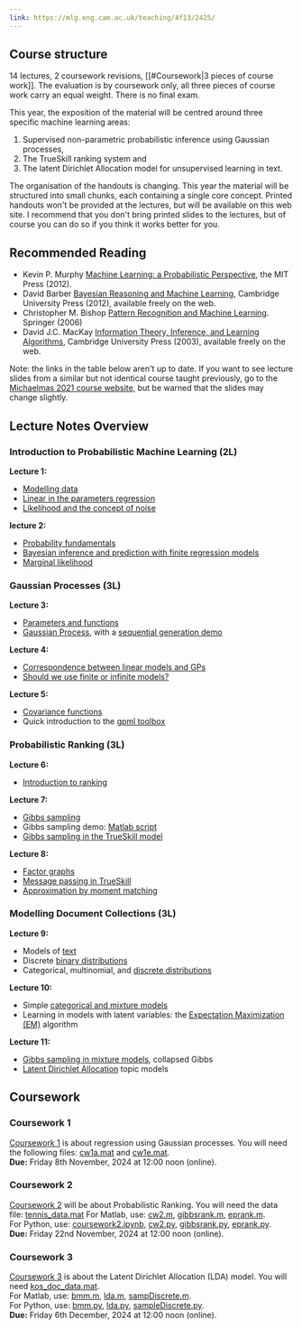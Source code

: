 ```yaml
---
link: https://mlg.eng.cam.ac.uk/teaching/4f13/2425/
---
```

## Course structure
14 lectures, 2 coursework revisions, [[#Coursework|3 pieces of course work]]. The evaluation is by coursework only, all three pieces of course work carry an equal weight. There is no final exam.

This year, the exposition of the material will be centred around three specific machine learning areas: 
1. Supervised non-parametric probabilistic inference using Gaussian processes, 
2. The TrueSkill ranking system and 
3. The latent Dirichlet Allocation model for unsupervised learning in text.

The organisation of the handouts is changing. This year the material will be structured into small chunks, each containing a single core concept. Printed handouts won't be provided at the lectures, but will be available on this web site. I recommend that you don't bring printed slides to the lectures, but of course you can do so if you think it works better for you.
## Recommended Reading
- Kevin P. Murphy [Machine Learning: a Probabilistic Perspective](https://probml.github.io/pml-book/), the MIT Press (2012).
- David Barber [Bayesian Reasoning and Machine Learning](http://web4.cs.ucl.ac.uk/staff/D.Barber/textbook/140324.pdf), Cambridge University Press (2012), available freely on the web.
- Christopher M. Bishop [Pattern Recognition and Machine Learning](https://www.microsoft.com/en-us/research/uploads/prod/2006/01/Bishop-Pattern-Recognition-and-Machine-Learning-2006.pdf). Springer (2006)
- David J.C. MacKay [Information Theory, Inference, and Learning Algorithms](https://www.inference.org.uk/mackay/itila/), Cambridge University Press (2003), available freely on the web.

Note: the links in the table below aren't up to date. If you want to see lecture slides from a similar but not identical course taught previously, go to the [Michaelmas 2021 course website](https://mlg.eng.cam.ac.uk/teaching/4f13/2122), but be warned that the slides may change slightly.

## Lecture Notes Overview

### Introduction to Probabilistic Machine Learning (2L)
**Lecture 1:**
- [Modelling data](https://mlg.eng.cam.ac.uk/teaching/4f13/2425/modelling%20data.pdf)
- [Linear in the parameters regression](https://mlg.eng.cam.ac.uk/teaching/4f13/2425/linear%20in%20the%20parameters%20regression.pdf)
- [Likelihood and the concept of noise](https://mlg.eng.cam.ac.uk/teaching/4f13/2425/likelihood%20and%20noise.pdf)

**lecture 2:**
- [Probability fundamentals](https://mlg.eng.cam.ac.uk/teaching/4f13/2425/probability%20fundamentals.pdf)
- [Bayesian inference and prediction with finite regression models](https://mlg.eng.cam.ac.uk/teaching/4f13/2425/bayesian%20finite%20regression.pdf)
- [Marginal likelihood](https://mlg.eng.cam.ac.uk/teaching/4f13/2425/marginal%20likelihood.pdf)

### Gaussian Processes (3L)
**Lecture 3:**
- [Parameters and functions](https://mlg.eng.cam.ac.uk/teaching/4f13/2425/parameters%20and%20functions.pdf)
- [Gaussian Process](https://mlg.eng.cam.ac.uk/teaching/4f13/2425/gp.pdf), with a [sequential generation demo](https://mlg.eng.cam.ac.uk/teaching/4f13/2425/cw/seq.m)

**Lecture 4:**
- [Correspondence between linear models and GPs](https://mlg.eng.cam.ac.uk/teaching/4f13/2425/correspondence.pdf)
- [Should we use finite or infinite models?](https://mlg.eng.cam.ac.uk/teaching/4f13/2425/infinite.pdf)

**Lecture 5:**
- [Covariance functions](https://mlg.eng.cam.ac.uk/teaching/4f13/2425/covariance%20functions.pdf)
- Quick introduction to the [gpml toolbox](http://www.gaussianprocess.org/gpml/code)

### Probabilistic Ranking (3L)
**Lecture 6:**
- [Introduction to ranking](https://mlg.eng.cam.ac.uk/teaching/4f13/2425/ranking.pdf)

**Lecture 7:**
- [Gibbs sampling](https://mlg.eng.cam.ac.uk/teaching/4f13/2425/gibbs%20sampling.pdf)
- Gibbs sampling demo: [Matlab script](https://mlg.eng.cam.ac.uk/teaching/4f13/2425/cw/gibbs2.m)
- [Gibbs sampling in the TrueSkill model](https://mlg.eng.cam.ac.uk/teaching/4f13/2425/gibbs%20in%20TrueSkill.pdf)

**Lecture 8:**
- [Factor graphs](https://mlg.eng.cam.ac.uk/teaching/4f13/2425/factor%20graphs.pdf)
- [Message passing in TrueSkill](https://mlg.eng.cam.ac.uk/teaching/4f13/2425/message%20in%20TrueSkill.pdf)
- [Approximation by moment matching](https://mlg.eng.cam.ac.uk/teaching/4f13/2425/moment%20matching.pdf)

### Modelling Document Collections (3L)
**Lecture 9:**
- Models of [text](https://mlg.eng.cam.ac.uk/teaching/4f13/2425/text.pdf)
- Discrete [binary distributions](https://mlg.eng.cam.ac.uk/teaching/4f13/2425/binary.pdf)
- Categorical, multinomial, and [discrete distributions](https://mlg.eng.cam.ac.uk/teaching/4f13/2425/discrete.pdf)

**Lecture 10:**
- Simple [categorical and mixture models](https://mlg.eng.cam.ac.uk/teaching/4f13/2425/document%20models.pdf)
- Learning in models with latent variables: the [Expectation Maximization (EM)](https://mlg.eng.cam.ac.uk/teaching/4f13/2425/expectation%20maximization.pdf) algorithm

**Lecture 11:**
- [Gibbs sampling in mixture models](https://mlg.eng.cam.ac.uk/teaching/4f13/2425/gibbs%20for%20Bayesian%20mixture.pdf), collapsed Gibbs
- [Latent Dirichlet Allocation](https://mlg.eng.cam.ac.uk/teaching/4f13/2425/lda.pdf) topic models


## Coursework
### Coursework 1
[Coursework 1](https://mlg.eng.cam.ac.uk/teaching/4f13/2425/cw/coursework1.pdf) is about regression using Gaussian processes. You will need the following files: [cw1a.mat](https://mlg.eng.cam.ac.uk/teaching/4f13/2425/cw/cw1a.mat) and [cw1e.mat](https://mlg.eng.cam.ac.uk/teaching/4f13/2425/cw/cw1e.mat).  
**Due:** Friday 8th November, 2024 at 12:00 noon (online).
### Coursework 2
[Coursework 2](https://mlg.eng.cam.ac.uk/teaching/4f13/2425/cw/coursework2.pdf) will be about Probabilistic Ranking. You will need the data file: [tennis_data.mat](https://mlg.eng.cam.ac.uk/teaching/4f13/2425/cw/tennis_data.mat)
For Matlab, use: [cw2.m](https://mlg.eng.cam.ac.uk/teaching/4f13/2425/cw/cw2.m), [gibbsrank.m](https://mlg.eng.cam.ac.uk/teaching/4f13/2425/cw/gibbsrank.m), [eprank.m](https://mlg.eng.cam.ac.uk/teaching/4f13/2425/cw/eprank.m).  
For Python, use: [coursework2.ipynb](https://mlg.eng.cam.ac.uk/teaching/4f13/2425/cw/coursework2.ipynb), [cw2.py](https://mlg.eng.cam.ac.uk/teaching/4f13/2425/cw/cw2.py), [gibbsrank.py](https://mlg.eng.cam.ac.uk/teaching/4f13/2425/cw/gibbsrank.py), [eprank.py](https://mlg.eng.cam.ac.uk/teaching/4f13/2425/cw/eprank.py).  
**Due:** Friday 22nd November, 2024 at 12:00 noon (online).
### Coursework 3
[Coursework 3](https://mlg.eng.cam.ac.uk/teaching/4f13/2425/cw/coursework3.pdf) is about the Latent Dirichlet Allocation (LDA) model. You will need [kos_doc_data.mat](https://mlg.eng.cam.ac.uk/teaching/4f13/2425/cw/kos_doc_data.mat).  
For Matlab, use: [bmm.m](https://mlg.eng.cam.ac.uk/teaching/4f13/2425/cw/bmm.m), [lda.m](https://mlg.eng.cam.ac.uk/teaching/4f13/2425/cw/lda.m), [sampDiscrete.m](https://mlg.eng.cam.ac.uk/teaching/4f13/2425/cw/sampDiscrete.m).  
For Python, use: [bmm.py](https://mlg.eng.cam.ac.uk/teaching/4f13/2425/cw/bmm.py), [lda.py](https://mlg.eng.cam.ac.uk/teaching/4f13/2425/cw/lda.py), [sampleDiscrete.py](https://mlg.eng.cam.ac.uk/teaching/4f13/2425/cw/sampleDiscrete.py).  
**Due:** Friday 6th December, 2024 at 12:00 noon (online).



